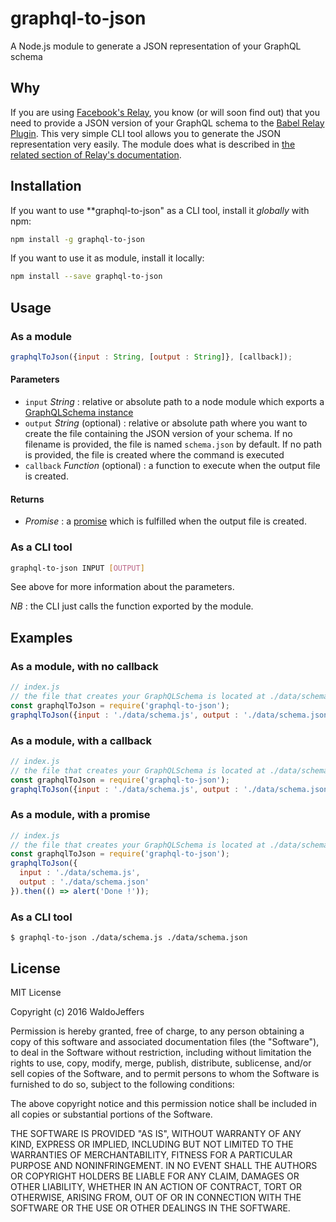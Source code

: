 # graphql-to-json
A Node.js module to generate a JSON representation of your GraphQL schema

## Why
If you are using [Facebook's Relay](https://facebook.github.io/relay/), you know (or will soon find out) that you need to provide a JSON version of your GraphQL schema to the [Babel Relay Plugin](https://facebook.github.io/relay/docs/guides-babel-plugin.html). This very simple CLI tool allows you to generate the JSON representation very easily. The module does what is described in [the related section of Relay's documentation](https://facebook.github.io/relay/docs/guides-babel-plugin.html#schema-json).

## Installation
If you want to use **graphql-to-json" as a CLI tool, install it *globally* with npm:
```bash
npm install -g graphql-to-json
```

If you want to use it as module, install it locally:
```bash
npm install --save graphql-to-json
```

## Usage
### As a module
```javascript
graphqlToJson({input : String, [output : String]}, [callback]);
```

#### Parameters
* `input` *String* : relative or absolute path to a node module which exports a [GraphQLSchema instance](http://graphql.org/graphql-js/type/#graphqlschema)
* `output` *String* (optional) : relative or absolute path where you want to create the file containing the JSON version of your schema. If no filename is provided, the file is named `schema.json` by default. If no path is provided, the file is created where the command is executed
* `callback` *Function* (optional) : a function to execute when the output file is created.

#### Returns
* *Promise* : a [promise](https://developer.mozilla.org/en-US/docs/Web/JavaScript/Reference/Global_Objects/Promise) which is fulfilled when the output file is created.

### As a CLI tool
```bash
graphql-to-json INPUT [OUTPUT]
```
See above for more information about the parameters.

*NB* : the CLI just calls the function exported by the module.

## Examples
### As a module, with no callback
```javascript
// index.js
// the file that creates your GraphQLSchema is located at ./data/schema.js
const graphqlToJson = require('graphql-to-json');
graphqlToJson({input : './data/schema.js', output : './data/schema.json'});
```
### As a module, with a callback
```javascript
// index.js
// the file that creates your GraphQLSchema is located at ./data/schema.js
const graphqlToJson = require('graphql-to-json');
graphqlToJson({input : './data/schema.js', output : './data/schema.json'}, () => alert('Done !'));
```
### As a module, with a promise
```javascript
// index.js
// the file that creates your GraphQLSchema is located at ./data/schema.js
const graphqlToJson = require('graphql-to-json');
graphqlToJson({
  input : './data/schema.js',
  output : './data/schema.json'
}).then(() => alert('Done !'));
```
### As a CLI tool
```
$ graphql-to-json ./data/schema.js ./data/schema.json
```

## License
MIT License

Copyright (c) 2016 WaldoJeffers

Permission is hereby granted, free of charge, to any person obtaining a copy of this software and associated documentation files (the "Software"), to deal in the Software without restriction, including without limitation the rights to use, copy, modify, merge, publish, distribute, sublicense, and/or sell copies of the Software, and to permit persons to whom the Software is furnished to do so, subject to the following conditions:

The above copyright notice and this permission notice shall be included in all copies or substantial portions of the Software.

THE SOFTWARE IS PROVIDED "AS IS", WITHOUT WARRANTY OF ANY KIND, EXPRESS OR IMPLIED, INCLUDING BUT NOT LIMITED TO THE WARRANTIES OF MERCHANTABILITY, FITNESS FOR A PARTICULAR PURPOSE AND NONINFRINGEMENT. IN NO EVENT SHALL THE AUTHORS OR COPYRIGHT HOLDERS BE LIABLE FOR ANY CLAIM, DAMAGES OR OTHER LIABILITY, WHETHER IN AN ACTION OF CONTRACT, TORT OR OTHERWISE, ARISING FROM, OUT OF OR IN CONNECTION WITH THE SOFTWARE OR THE USE OR OTHER DEALINGS IN THE SOFTWARE.
